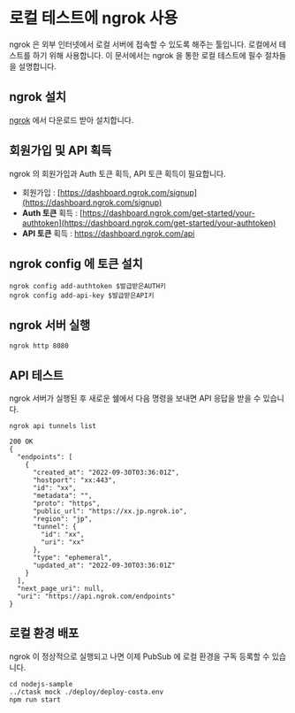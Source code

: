 # 로컬 테스트에 ngrok 사용

ngrok 은 외부 인터넷에서 로컬 서버에 접속할 수 있도록 해주는 툴입니다. 로컬에서 테스트를 하기 위해 사용합니다.
이 문서에서는 ngrok 을 통한 로컬 테스트에 필수 절차들을 설명합니다. 

## ngrok 설치

[ngrok](https://ngrok.com/) 에서 다운로드 받아 설치합니다.

## 회원가입 및 API 획득

ngrok 의 회원가입과 Auth 토큰 획득, API 토큰 획득이 필요합니다.

* 회원가입 : [https://dashboard.ngrok.com/signup](https://dashboard.ngrok.com/signup)
* **Auth 토큰** 획득 : [https://dashboard.ngrok.com/get-started/your-authtoken](https://dashboard.ngrok.com/get-started/your-authtoken)
* **API 토큰** 획득 : https://dashboard.ngrok.com/api

## ngrok config 에 토큰 설치 

```shell
ngrok config add-authtoken $발급받은AUTH키
ngrok config add-api-key $발급받은API키
```

## ngrok 서버 실행

```shell
ngrok http 8080
```

## API 테스트

ngrok 서버가 실행된 후 새로운 쉘에서 다음 명령을 보내면 API 응답을 받을 수 있습니다.

```
ngrok api tunnels list 
```

```
200 OK
{
  "endpoints": [
    {
      "created_at": "2022-09-30T03:36:01Z",
      "hostport": "xx:443",
      "id": "xx",
      "metadata": "",
      "proto": "https",
      "public_url": "https://xx.jp.ngrok.io",
      "region": "jp",
      "tunnel": {
        "id": "xx",
        "uri": "xx"
      },
      "type": "ephemeral",
      "updated_at": "2022-09-30T03:36:01Z"
    }
  ],
  "next_page_uri": null,
  "uri": "https://api.ngrok.com/endpoints"
}
```

## 로컬 환경 배포

ngrok 이 정상적으로 실행되고 나면 이제 PubSub 에 로컬 환경을 구독 등록할 수 있습니다.

```
cd nodejs-sample
../ctask mock ./deploy/deploy-costa.env
npm run start
```
